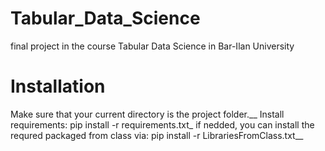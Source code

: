 # Tabular_Data_Science
final project in the course Tabular Data Science in Bar-Ilan University

# Installation
Make sure that your current directory is the project folder.__
Install requirements: pip install -r requirements.txt_
if nedded, you can install the requred packaged from class via: pip install -r LibrariesFromClass.txt__

